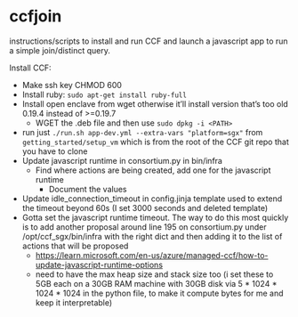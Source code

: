 # ccfjoin
instructions/scripts to install and run CCF and launch a javascript app to run a simple join/distinct query. 



Install CCF:
- Make ssh key CHMOD 600
- Install ruby: `sudo apt-get install ruby-full`
- Install open enclave from wget otherwise it’ll install version that’s too old 0.19.4 instead of >=0.19.7
    - WGET the .deb file and then use `sudo dpkg -i <PATH>` 
- run just `./run.sh app-dev.yml --extra-vars "platform=sgx"` from
  `getting_started/setup_vm` which is from the root of the CCF git repo that you
  have to clone
- Update javascript runtime in consortium.py  in bin/infra
    - Find where actions are being created, add one for the javascript runtime
        - Document the values
- Update idle_connection_timeout in config.jinja template used to extend the timeout beyond 60s (I set 3000 seconds and deleted template)
- Gotta set the javascript runtime timeout. The way to do this most quickly is
  to add another proposal around line 195 on consortium.py under /opt/ccf_sgx/bin/infra with the right dict and 
  then adding it to the list of actions that will be proposed
    - https://learn.microsoft.com/en-us/azure/managed-ccf/how-to-update-javascript-runtime-options
    - need to have the max heap size and stack size too (i set these to 5GB each
      on a 30GB RAM machine with 30GB disk via 5 * 1024 * 1024 * 1024 in the
      python file, to make it compute bytes for me and keep it interpretable)
